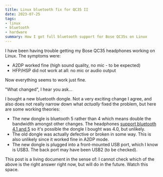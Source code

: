 ```yaml
---
title: Linux bluetooth fix for QC35 II
date: 2023-07-25
tags:
- linux
- bluetooth
- hardware
summary: How I got full bluetooth support for Bose QC35s on Linux
---
```


I have been having trouble getting my Bose QC35 headphones working on Linux. The symptoms were:
* A2DP worked fine (high sound quality, no mic - to be expected)
* HFP/HSP did not work at all: no mic or audio output

Now everything seems to work just fine.

"What changed", I hear you ask...

I bought a new bluetooth dongle. Not a very exciting change I agree, and also does not really narrow down what _actually_ fixed the problem, but here are some working theories:
* The new dongle is bluetooth 5 rather than 4 which means double the bandwidth amongst other changes. The headphones [support bluetooth 4.1 and 5](https://www.soundguys.com/how-to-fix-problems-bose-quietcomfort-35-ii-36217/) so it's possible the dongle I bought was 4.0, but unlikely.
* The old dongle was actually defective or broken in some way. This is also unlikely since it worked fine in A2DP mode.
* The new dongle is plugged into a front-mounted USB port, which I know is USB3. The back port may have been USB2 (to be checked).

This post is a living document in the sense of: I cannot check which of the above is the right answer right now, but will do in the future. Watch this space.
